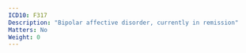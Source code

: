 ```yaml
---
ICD10: F317
Description: "Bipolar affective disorder, currently in remission"
Matters: No
Weight: 0
---
```

